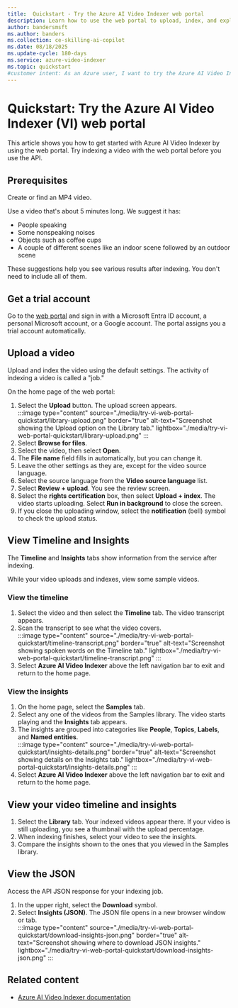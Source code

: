 ```yaml
---
title:  Quickstart - Try the Azure AI Video Indexer web portal
description: Learn how to use the web portal to upload, index, and explore video insights before trying the API. Try it now.
author: bandersmsft
ms.author: banders
ms.collection: ce-skilling-ai-copilot
ms.date: 08/18/2025
ms.update-cycle: 180-days
ms.service: azure-video-indexer
ms.topic: quickstart
#customer intent: As an Azure user, I want to try the Azure AI Video Indexer web portal so that I can index a video before using the API.
---
```


# Quickstart: Try the Azure AI Video Indexer (VI) web portal

This article shows you how to get started with Azure AI Video Indexer by using the web portal. Try indexing a video with the web portal before you use the API.

## Prerequisites

Create or find an MP4 video.

Use a video that's about 5 minutes long. We suggest it has:

- People speaking
- Some nonspeaking noises
- Objects such as coffee cups
- A couple of different scenes like an indoor scene followed by an outdoor scene

These suggestions help you see various results after indexing. You don't need to include all of them.

## Get a trial account

Go to the [web portal](https://www.videoindexer.ai/) and sign in with a Microsoft Entra ID account, a personal Microsoft account, or a Google account. The portal assigns you a trial account automatically.

## Upload a video

Upload and index the video using the default settings. The activity of indexing a video is called a "job."

On the home page of the web portal:

1. Select the **Upload** button. The upload screen appears.  
  :::image type="content" source="./media/try-vi-web-portal-quickstart/library-upload.png" border="true" alt-text="Screenshot showing the Upload option on the Library tab." lightbox="./media/try-vi-web-portal-quickstart/library-upload.png" :::
2. Select **Browse for files**.
3. Select the video, then select **Open**.
4. The **File name** field fills in automatically, but you can change it.
5. Leave the other settings as they are, except for the video source language.
6. Select the source language from the **Video source language** list.
7. Select **Review + upload**. You see the review screen.
8. Select the **rights certification** box, then select **Upload + index**. The video starts uploading. Select **Run in background** to close the screen.
9. If you close the uploading window, select the **notification** (bell) symbol to check the upload status.

## View Timeline and Insights

The **Timeline** and **Insights** tabs show information from the service after indexing.

While your video uploads and indexes, view some sample videos.

### View the timeline

1. Select the video and then select the **Timeline** tab. The video transcript appears.
2. Scan the transcript to see what the video covers.  
    :::image type="content" source="./media/try-vi-web-portal-quickstart/timeline-transcript.png" border="true" alt-text="Screenshot showing spoken words on the Timeline tab." lightbox="./media/try-vi-web-portal-quickstart/timeline-transcript.png" :::
3. Select **Azure AI Video Indexer** above the left navigation bar to exit and return to the home page.

### View the insights

1. On the home page, select the **Samples** tab.
2. Select any one of the videos from the Samples library. The video starts playing and the **Insights** tab appears.
3. The insights are grouped into categories like **People**, **Topics**, **Labels**, and **Named entities**.  
  :::image type="content" source="./media/try-vi-web-portal-quickstart/insights-details.png" border="true" alt-text="Screenshot showing details on the Insights tab." lightbox="./media/try-vi-web-portal-quickstart/insights-details.png" :::
4. Select **Azure AI Video Indexer** above the left navigation bar to exit and return to the home page.

## View your video timeline and insights

1. Select the **Library** tab. Your indexed videos appear there. If your video is still uploading, you see a thumbnail with the upload percentage.
2. When indexing finishes, select your video to see the insights.
3. Compare the insights shown to the ones that you viewed in the Samples library.

## View the JSON

Access the API JSON response for your indexing job.

1. In the upper right, select the **Download** symbol.
2. Select **Insights (JSON)**. The JSON file opens in a new browser window or tab.  
  :::image type="content" source="./media/try-vi-web-portal-quickstart/download-insights-json.png" border="true" alt-text="Screenshot showing where to download JSON insights." lightbox="./media/try-vi-web-portal-quickstart/download-insights-json.png" :::

## Related content

- [Azure AI Video Indexer documentation](index.yml)